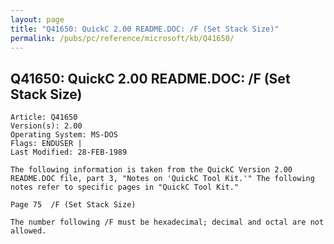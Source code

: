 ```yaml
---
layout: page
title: "Q41650: QuickC 2.00 README.DOC: /F (Set Stack Size)"
permalink: /pubs/pc/reference/microsoft/kb/Q41650/
---
```


## Q41650: QuickC 2.00 README.DOC: /F (Set Stack Size)

	Article: Q41650
	Version(s): 2.00
	Operating System: MS-DOS
	Flags: ENDUSER |
	Last Modified: 28-FEB-1989
	
	The following information is taken from the QuickC Version 2.00
	README.DOC file, part 3, "Notes on 'QuickC Tool Kit.'" The following
	notes refer to specific pages in "QuickC Tool Kit."
	
	Page 75  /F (Set Stack Size)
	
	The number following /F must be hexadecimal; decimal and octal are not
	allowed.
